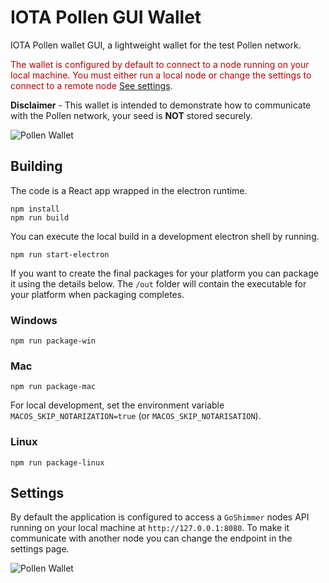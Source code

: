 # IOTA Pollen GUI Wallet

IOTA Pollen wallet GUI, a lightweight wallet for the test Pollen network.

<span style="color:#bb0000">The wallet is configured by default to connect to a node running on your local machine. You must either run a local node or change the settings to connect to a remote node [See settings](#settings).</span>

**Disclaimer** - This wallet is intended to demonstrate how to communicate with the Pollen network, your seed is **NOT** stored securely.

![Pollen Wallet](images/pollen-wallet.png)

## Building

The code is a React app wrapped in the electron runtime.

```shell
npm install
npm run build
```

You can execute the local build in a development electron shell by running.

```shell
npm run start-electron
```

If you want to create the final packages for your platform you can package it using the details below. The `/out` folder will contain the executable for your platform when packaging completes.

### Windows

```shell
npm run package-win
```

### Mac

```shell
npm run package-mac
```

For local development, set the environment variable `MACOS_SKIP_NOTARIZATION=true` (or `MACOS_SKIP_NOTARISATION`).

### Linux

```shell
npm run package-linux
```

## Settings

By default the application is configured to access a `GoShimmer` nodes API running on your local machine at `http://127.0.0.1:8080`. To make it communicate with another node you can change the endpoint in the settings page.

![Pollen Wallet](images/pollen-settings.png)
